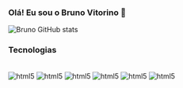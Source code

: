 ### Olá! Eu sou o Bruno Vitorino 🤟


![Bruno GitHub stats](https://github-readme-stats.vercel.app/api?username=bruvitorino&show_icons=true&theme=tokyonight)

### Tecnologias

<div style="display: inline_block"><br/>
  <img align="center" alt="html5" src="https://img.shields.io/badge/Python-3776AB?style=for-the-badge&logo=python&logoColor=white"/>
  <img align="center" alt="html5" src="https://img.shields.io/badge/Microsoft_Azure-0089D6?style=for-the-badge&logo=microsoft-azure&logoColor=white"/>
  <img align="center" alt="html5" src="https://img.shields.io/badge/TensorFlow-FF6F00?style=for-the-badge&logo=tensorflow&logoColor=white"/>
  <img align="center" alt="html5" src="https://img.shields.io/badge/Coursera-0056D2?style=for-the-badge&logo=Coursera&logoColor=white"/>
  <img align="center" alt="html5" src="https://img.shields.io/badge/Colab-F9AB00?style=for-the-badge&logo=googlecolab&color=525252"/>
  <img align="center" alt="html5" src="https://img.shields.io/badge/PyCharm-000000.svg?&style=for-the-badge&logo=PyCharm&logoColor=white"/>
<div/><br/>
